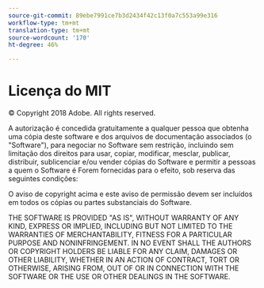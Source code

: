 ```yaml
---
source-git-commit: 89ebe7991ce7b3d2434f42c13f0a7c553a99e316
workflow-type: tm+mt
translation-type: tm+mt
source-wordcount: '170'
ht-degree: 46%

---
```

# Licença do MIT

© Copyright 2018 Adobe. All rights reserved.

A autorização é concedida gratuitamente a qualquer pessoa que obtenha uma cópia
deste software e dos arquivos de documentação associados (o &quot;Software&quot;), para negociar
no Software sem restrição, incluindo sem limitação dos direitos
para usar, copiar, modificar, mesclar, publicar, distribuir, sublicenciar e/ou vender
cópias do Software e permitir a pessoas a quem o Software é
Forem fornecidas para o efeito, sob reserva das seguintes condições:

O aviso de copyright acima e este aviso de permissão devem ser incluídos em todos os
cópias ou partes substanciais do Software.

THE SOFTWARE IS PROVIDED &quot;AS IS&quot;, WITHOUT WARRANTY OF ANY KIND,
EXPRESS OR IMPLIED, INCLUDING BUT NOT LIMITED TO THE WARRANTIES OF
MERCHANTABILITY, FITNESS FOR A PARTICULAR PURPOSE AND
NONINFRINGEMENT. IN NO EVENT SHALL THE AUTHORS OR COPYRIGHT HOLDERS BE
LIABLE FOR ANY CLAIM, DAMAGES OR OTHER LIABILITY, WHETHER IN AN ACTION
OF CONTRACT, TORT OR OTHERWISE, ARISING FROM, OUT OF OR IN CONNECTION
WITH THE SOFTWARE OR THE USE OR OTHER DEALINGS IN THE SOFTWARE.
